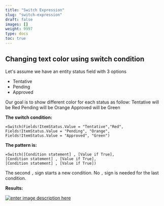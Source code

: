 ```yaml
---
title: "Switch Expression"
slug: "switch-expression"
draft: false
images: []
weight: 9997
type: docs
toc: true
---
```


## Changing text color using switch condition
Let's assume we have an entity status field with 3 options

 - Tentative
 - Pending
 - Approved

Our goal is to show different color for each status as follow:
Tentative will be Red
Pending will be Orange
Approved will be Green

**The switch condition:**

    =Switch(Fields!ItemStatus.Value = "Tentative","Red",
    Fields!ItemStatus.Value = "Pending", "Orange",
    Fields!ItemStatus.Value = "Approved", "Green")

**The pattern is:**

    =Switch([Condition statement] , [Value if True],
    [Condition statement] , [Value if True],
    [Condition statement] , [Value if True])

The second `,` sign starts a new condition. No `,` sign is needed for the last condition.

**Results:**

[![enter image description here][1]][1]


  [1]: http://i.stack.imgur.com/9m32r.png

